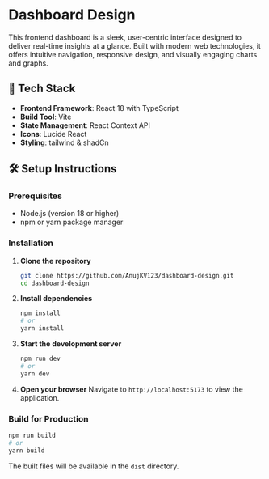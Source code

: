 # Dashboard Design

This frontend dashboard is a sleek, user-centric interface designed to deliver real-time insights at a glance. Built with modern web technologies, it offers intuitive navigation, responsive design, and visually engaging charts and graphs.

## 🚀 Tech Stack

- **Frontend Framework**: React 18 with TypeScript
- **Build Tool**: Vite
- **State Management**: React Context API
- **Icons**: Lucide React
- **Styling**: tailwind & shadCn

## 🛠️ Setup Instructions

### Prerequisites
- Node.js (version 18 or higher)
- npm or yarn package manager

### Installation

1. **Clone the repository**
   ```bash
   git clone https://github.com/AnujKV123/dashboard-design.git
   cd dashboard-design
   ```

2. **Install dependencies**
   ```bash
   npm install
   # or
   yarn install
   ```

3. **Start the development server**
   ```bash
   npm run dev
   # or
   yarn dev
   ```

4. **Open your browser**
   Navigate to `http://localhost:5173` to view the application.

### Build for Production

```bash
npm run build
# or
yarn build
```

The built files will be available in the `dist` directory.

